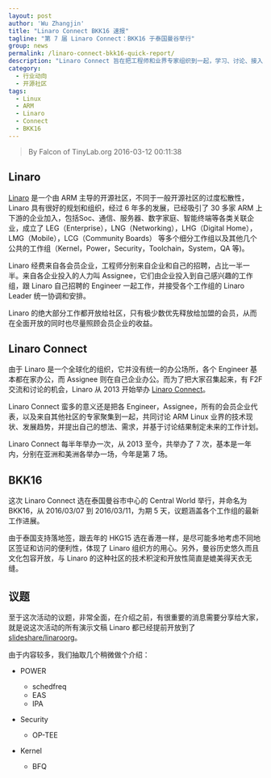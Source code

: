 ```yaml
---
layout: post
author: 'Wu Zhangjin'
title: "Linaro Connect BKK16 速报"
tagline: "第 7 届 Linaro Connect：BKK16 于泰国曼谷举行"
group: news
permalink: /linaro-connect-bkk16-quick-report/
description: "Linaro Connect 旨在把工程师和业界专家组织到一起，学习、讨论、接入并推进新技术的发展，各种讨论主要围绕 ARM Linux 的开发和相应的生态。"
category:
  - 行业动向
  - 开源社区
tags:
  - Linux
  - ARM
  - Linaro
  - Connect
  - BKK16
---
```


> By Falcon of TinyLab.org
> 2016-03-12 00:11:38

## Linaro

[Linaro](http://www.linaro.org) 是一个由 ARM 主导的开源社区，不同于一般开源社区的过度松散性，Linaro 具有很好的规划和组织，经过 6 年多的发展，已经吸引了 30 多家 ARM 上下游的企业加入，包括Soc、通信、服务器、数字家庭、智能终端等各类关联企业，成立了 LEG（Enterprise），LNG（Networking），LHG（Digital Home），LMG（Mobile），LCG（Community Boards） 等多个细分工作组以及其他几个公共的工作组（Kernel，Power，Security，Toolchain，System，QA 等)。 

Linaro 经费来自各会员企业，工程师分别来自企业和自己的招聘，占比一半一半。来自各企业投入的人力叫 Assignee，它们由企业投入到自己感兴趣的工作组，跟 Linaro 自己招聘的 Engineer 一起工作，并接受各个工作组的 Linaro Leader 统一协调和安排。

Linaro 的绝大部分工作都开放给社区，只有极少数优先释放给加盟的会员，从而在全面开放的同时也尽量照顾会员企业的收益。

## Linaro Connect

由于 Linaro 是一个全球化的组织，它并没有统一的办公场所，各个 Engineer 基本都在家办公，而 Assignee 则在自己企业办公。而为了把大家召集起来，有 F2F 交流和讨论的机会，Linaro 从 2013 开始举办 [Linaro Connect](http://connect.linaro.org)。

Linaro Connect 蛮多的意义还是把各 Engineer，Assignee，所有的会员企业代表，以及来自其他社区的专家聚集到一起，共同讨论 ARM Linux 业界的技术现状、发展趋势，并提出自己的想法、需求，并基于讨论结果制定未来的工作计划。

Linaro Connect 每半年举办一次，从 2013 至今，共举办了 7 次，基本是一年内，分别在亚洲和美洲各举办一场，今年是第 7 场。

## BKK16

这次 Linaro Connect 选在泰国曼谷市中心的 Central World 举行，并命名为 BKK16，从 2016/03/07 到 2016/03/11，为期 5 天，议题涵盖各个工作组的最新工作进展。

由于泰国支持落地签，跟去年的 HKG15 选在香港一样，是尽可能多地考虑不同地区签证和访问的便利性，体现了 Linaro 组织方的用心。另外，曼谷历史悠久而且文化包容开放，与 Linaro 的这种社区的技术积淀和开放性简直是媲美得天衣无缝。

## 议题

至于这次活动的议题，非常全面，在介绍之前，有很重要的消息需要分享给大家，就是说这次活动的所有演示文稿 Linaro 都已经提前开放到了 [slideshare/linaroorg](http://pt.slideshare.net/linaroorg)。

由于内容较多，我们抽取几个稍微做个介绍：

* POWER
    * schedfreq
    * EAS
    * IPA

* Security
    * OP-TEE

* Kernel
    * BFQ
